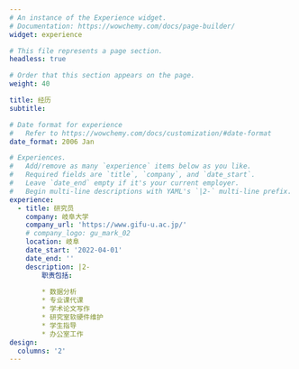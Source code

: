```yaml
---
# An instance of the Experience widget.
# Documentation: https://wowchemy.com/docs/page-builder/
widget: experience

# This file represents a page section.
headless: true

# Order that this section appears on the page.
weight: 40

title: 经历
subtitle:

# Date format for experience
#   Refer to https://wowchemy.com/docs/customization/#date-format
date_format: 2006 Jan

# Experiences.
#   Add/remove as many `experience` items below as you like.
#   Required fields are `title`, `company`, and `date_start`.
#   Leave `date_end` empty if it's your current employer.
#   Begin multi-line descriptions with YAML's `|2-` multi-line prefix.
experience:
  - title: 研究员
    company: 岐阜大学
    company_url: 'https://www.gifu-u.ac.jp/'
    # company_logo: gu_mark_02
    location: 岐阜
    date_start: '2022-04-01'
    date_end: ''
    description: |2-
        职责包括:
        
        * 数据分析
        * 专业课代课
        * 学术论文写作
        * 研究室软硬件维护
        * 学生指导
        * 办公室工作
design:
  columns: '2'
---
```

